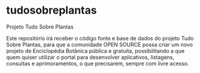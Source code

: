 # tudosobreplantas
Projeto Tudo Sobre Plantas

Este repositório irá receber o código fonte e base de dados do projeto Tudo Sobre Plantas, para que a comunidade OPEN SOURCE possa criar um novo projeto de Enciclopédia Botânica pública e gratuita, possibilitando a que quem quiser utilizar o portal para desenvolver aplicativos, listagens, consultas e aprimoramentos, o que precisarem, sempre com livre acesso. 

